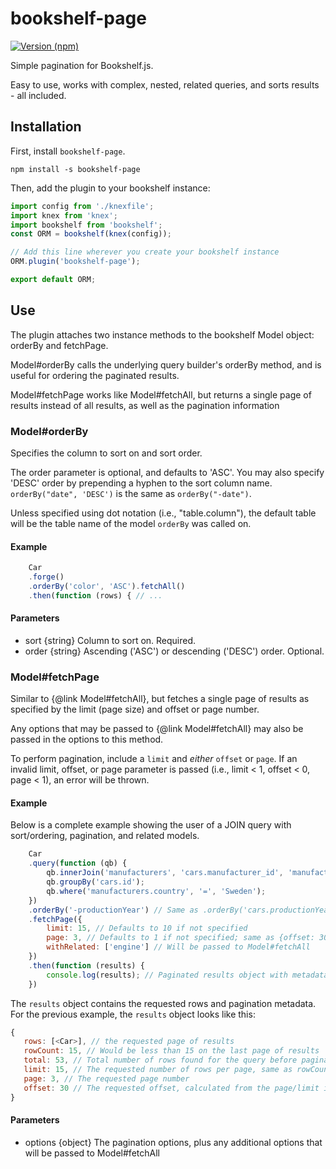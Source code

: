# bookshelf-page

[![Version (npm)](https://img.shields.io/npm/v/bookshelf-page.svg)](https://npmjs.com/package/bookshelf-page)

Simple pagination for Bookshelf.js.

Easy to use, works with complex, nested, related queries, and sorts results - all included.

## Installation

First, install `bookshelf-page`.

```
npm install -s bookshelf-page
```

Then, add the plugin to your bookshelf instance:

```js
import config from './knexfile';
import knex from 'knex';
import bookshelf from 'bookshelf';
const ORM = bookshelf(knex(config));

// Add this line wherever you create your bookshelf instance
ORM.plugin('bookshelf-page');

export default ORM;
```

## Use

The plugin attaches two instance methods to the bookshelf
Model object: orderBy and fetchPage.

Model#orderBy calls the underlying query builder's orderBy method, and
is useful for ordering the paginated results.

Model#fetchPage works like Model#fetchAll, but returns a single page of
results instead of all results, as well as the pagination information

### Model#orderBy

Specifies the column to sort on and sort order.

The order parameter is optional, and defaults to 'ASC'. You may
also specify 'DESC' order by prepending a hyphen to the sort column
name. `orderBy("date", 'DESC')` is the same as `orderBy("-date")`.

Unless specified using dot notation (i.e., "table.column"), the default
table will be the table name of the model `orderBy` was called on.

#### Example

```js
    Car
    .forge()
    .orderBy('color', 'ASC').fetchAll()
    .then(function (rows) { // ...
```

#### Parameters

- sort {string} Column to sort on. Required.
- order {string} Ascending ('ASC') or descending ('DESC') order. Optional.

### Model#fetchPage

Similar to {@link Model#fetchAll}, but fetches a single page of results
as specified by the limit (page size) and offset or page number.

Any options that may be passed to {@link Model#fetchAll} may also be passed
in the options to this method.

To perform pagination, include a `limit` and _either_ `offset` or `page`.
If an invalid limit, offset, or page parameter is passed
(i.e., limit < 1, offset < 0, page < 1), an error will be thrown.

#### Example

Below is a complete example showing the user of a JOIN query with sort/ordering,
pagination, and related models.

```js
    Car
    .query(function (qb) {
        qb.innerJoin('manufacturers', 'cars.manufacturer_id', 'manufacturers.id');
        qb.groupBy('cars.id');
        qb.where('manufacturers.country', '=', 'Sweden');
    })
    .orderBy('-productionYear') // Same as .orderBy('cars.productionYear', 'DESC')
    .fetchPage({
        limit: 15, // Defaults to 10 if not specified
        page: 3, // Defaults to 1 if not specified; same as {offset: 30} with limit of 15.
        withRelated: ['engine'] // Will be passed to Model#fetchAll
    })
    .then(function (results) {
        console.log(results); // Paginated results object with metadata example below
    })
```

The `results` object contains the requested rows and pagination metadata.
For the previous example, the `results` object looks like this:

```js
{
   rows: [<Car>], // the requested page of results
   rowCount: 15, // Would be less than 15 on the last page of results
   total: 53, // Total number of rows found for the query before pagination
   limit: 15, // The requested number of rows per page, same as rowCount except final page
   page: 3, // The requested page number
   offset: 30 // The requested offset, calculated from the page/limit if not provided
}
```

#### Parameters

- options {object} The pagination options, plus any additional options that will be passed to
  Model#fetchAll